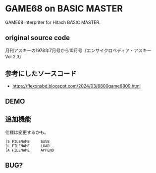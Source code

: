 # GAME68 on BASIC MASTER 

GAME68 interpriter for Hitach BASIC MASTER.

## original source code

月刊アスキーの1978年7月号から10月号（エンサイクロペディア・アスキー Vol.2,3）

## 参考にしたソースコード

- https://flexonsbd.blogspot.com/2024/03/6800game6809.html

## DEMO


## 追加機能

仕様は変更するかも。
```
[S FILENAME		SAVE
[L FILENAME		LOAD
[A FILENAME		APPEND
```

## BUG?


